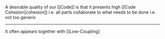 A desirable quality of our [[Code]] is that it presents high [[Code Cohesion|cohesion]] i.e. all parts collaborate to what needs to be done i.e. not too generic

---

It often appears together with [[Low-Coupling]
